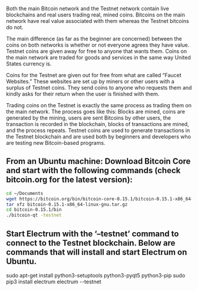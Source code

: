 Both the main Bitcoin network and the Testnet network contain live blockchains and real users trading real, mined coins. 
Bitcoins on the main network have real value associated with them whereas the Testnet bitcoins do not.

The main difference (as far as the beginner are concerned) between the coins on both networks is whether or not everyone agrees they have value.  
Testnet coins are given away for free to anyone that wants them. Coins on the main network are traded for goods and services in the same way United States currency is.

Coins for the Testnet are given out for free from what are called “Faucet Websites.” These websites are set up by miners or other users with a surplus of Testnet coins. 
They send coins to anyone who requests them and kindly asks for their return when the user is finished with them.

Trading coins on the Testnet is exactly the same process as trading them on the main network. The process goes like this: Blocks are mined, coins are generated by the mining, users are sent Bitcoins by other users, the transaction 
is recorded in the blockchain, blocks of transactions are mined, and the process repeats. 
Testnet coins are used to generate transactions in the Testnet blockchain and are used both by beginners and developers who are testing new Bitcoin-based programs.


## From an Ubuntu machine: Download Bitcoin Core and start with the following commands (check bitcoin.org for the latest version):

```bash
cd ~/Documents
wget https://bitcoin.org/bin/bitcoin-core-0.15.1/bitcoin-0.15.1-x86_64-linux-gnu.tar.gz
tar xfz bitcoin-0.15.1-x86_64-linux-gnu.tar.gz
cd bitcoin-0.15.1/bin
./bitcoin-qt -testnet
```


## Start Electrum with the ‘–testnet’ command to connect to the Testnet blockchain.  Below are commands that will install and start Electrum on Ubuntu.

sudo apt-get install python3-setuptools python3-pyqt5 python3-pip
sudo pip3 install electrum
electrum --testnet


 

